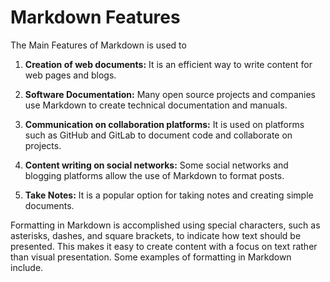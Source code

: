 # Markdown Features

The Main Features of Markdown is used to

1. **Creation of web documents:** It is an efficient way to write content for web pages and blogs.

2. **Software Documentation:** Many open source projects and companies use Markdown to create technical documentation and manuals.

3. **Communication on collaboration platforms:** It is used on platforms such as GitHub and GitLab to document code and collaborate on projects.

4. **Content writing on social networks:** Some social networks and blogging platforms allow the use of Markdown to format posts.

5. **Take Notes:** It is a popular option for taking notes and creating simple documents.

Formatting in Markdown is accomplished using special characters, such as asterisks, dashes, and square brackets, to indicate how text should be presented. This makes it easy to create content with a focus on text rather than visual presentation. Some examples of formatting in Markdown include.
